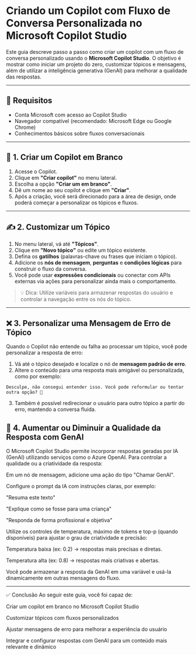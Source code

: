 # Criando um Copilot com Fluxo de Conversa Personalizada no Microsoft Copilot Studio

Este guia descreve passo a passo como criar um copilot com um fluxo de conversa personalizado usando o **Microsoft Copilot Studio**. O objetivo é mostrar como iniciar um projeto do zero, customizar tópicos e mensagens, além de utilizar a inteligência generativa (GenAI) para melhorar a qualidade das respostas.

---

## 🧠 Requisitos

- Conta Microsoft com acesso ao Copilot Studio
- Navegador compatível (recomendado: Microsoft Edge ou Google Chrome)
- Conhecimentos básicos sobre fluxos conversacionais

---

## 🚀 1. Criar um Copilot em Branco

1. Acesse o Copilot.
2. Clique em **"Criar copilot"** no menu lateral.
3. Escolha a opção **"Criar um em branco"**.
4. Dê um nome ao seu copilot e clique em **"Criar"**.
5. Após a criação, você será direcionado para a área de design, onde poderá começar a personalizar os tópicos e fluxos.

---

## ✍️ 2. Customizar um Tópico

1. No menu lateral, vá até **"Tópicos"**.
2. Clique em **"Novo tópico"** ou edite um tópico existente.
3. Defina os **gatilhos** (palavras-chave ou frases que iniciam o tópico).
4. Adicione os **nós de mensagem**, **perguntas** e **condições lógicas** para construir o fluxo da conversa.
5. Você pode usar **expressões condicionais** ou conectar com APIs externas via ações para personalizar ainda mais o comportamento.

> 💡 Dica: Utilize variáveis para armazenar respostas do usuário e controlar a navegação entre os nós do tópico.

---

## ❌ 3. Personalizar uma Mensagem de Erro de Tópico

Quando o Copilot não entende ou falha ao processar um tópico, você pode personalizar a resposta de erro:

1. Vá até o tópico desejado e localize o nó de **mensagem padrão de erro**.
2. Altere o conteúdo para uma resposta mais amigável ou personalizada, como por exemplo:

```text
Desculpe, não consegui entender isso. Você pode reformular ou tentar outra opção? 🙂
```
3. Também é possível redirecionar o usuário para outro tópico a partir do erro, mantendo a conversa fluida.

## 🧬 4. Aumentar ou Diminuir a Qualidade da Resposta com GenAI

O Microsoft Copilot Studio permite incorporar respostas geradas por IA (GenAI) utilizando serviços como o Azure OpenAI. Para controlar a qualidade ou a criatividade da resposta:

Em um nó de mensagem, adicione uma ação do tipo "Chamar GenAI".

Configure o prompt da IA com instruções claras, por exemplo:

"Resuma este texto"

"Explique como se fosse para uma criança"

"Responda de forma profissional e objetiva"

Utilize os controles de temperatura, máximo de tokens e top-p (quando disponíveis) para ajustar o grau de criatividade e precisão:

Temperatura baixa (ex: 0.2) → respostas mais precisas e diretas.

Temperatura alta (ex: 0.8) → respostas mais criativas e abertas.

Você pode armazenar a resposta da GenAI em uma variável e usá-la dinamicamente em outras mensagens do fluxo.

---

✅ Conclusão
Ao seguir este guia, você foi capaz de:

Criar um copilot em branco no Microsoft Copilot Studio

Customizar tópicos com fluxos personalizados

Ajustar mensagens de erro para melhorar a experiência do usuário

Integrar e configurar respostas com GenAI para um conteúdo mais relevante e dinâmico
